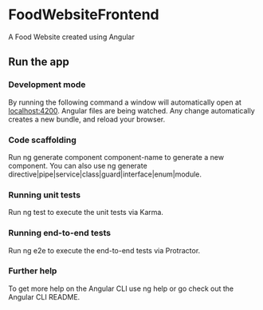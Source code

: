 # FoodWebsiteFrontend
A Food Website created using Angular

## Run the app

### Development mode

By running the following command a window will automatically open at [localhost:4200](http://localhost:4200). Angular files are being watched. Any change automatically creates a new bundle, and reload your browser.

### Code scaffolding
Run ng generate component component-name to generate a new component. You can also use ng generate directive|pipe|service|class|guard|interface|enum|module.

### Running unit tests
Run ng test to execute the unit tests via Karma.

### Running end-to-end tests
Run ng e2e to execute the end-to-end tests via Protractor.

### Further help
To get more help on the Angular CLI use ng help or go check out the Angular CLI README.
